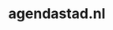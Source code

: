 ---
layout: post
title:  "agendastad.nl"
internal_url:  "/dutchgov/agendastad.nl.html"
subdomains_count: 3
all_subdomains_count: 3
urls_count: 3
ssl_rank: 0
http_rank: 45
url_link: /data/agendastad.nl/urls.txt
all_subdomains_link: /data/agendastad.nl/all_subdomains.txt
subdomains_link: /data/agendastad.nl/subdomains.txt
categories: dutchgov
---